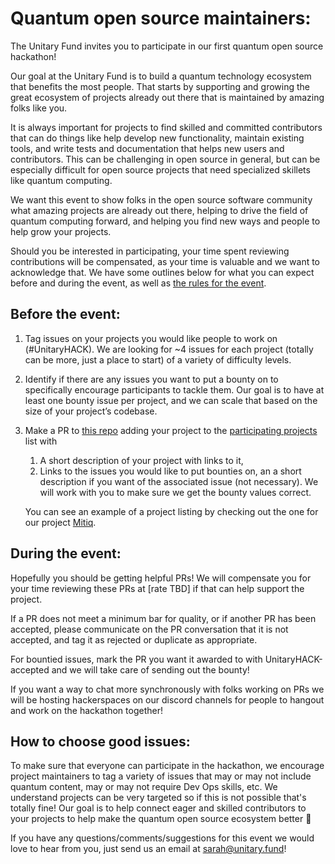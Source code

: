 # Quantum open source maintainers:

The Unitary Fund invites you to participate in our first quantum open source hackathon!

Our goal at the Unitary Fund is to build a quantum technology ecosystem that benefits the most people.
That starts by supporting and growing the great ecosystem of projects already out there that is maintained by amazing folks like you.

It is always important for projects to find skilled and committed contributors that can do things like help develop new functionality, maintain existing tools, and write tests and documentation that helps new users and contributors.
This can be challenging in open source in general, but can be especially difficult for open source projects that need specialized skillets like quantum computing.

We want this event to show folks in the open source software community what amazing projects are already out there, helping to drive the field of quantum computing forward, and helping you find new ways and people to help grow your projects.

Should you be interested in participating, your time spent reviewing contributions will be compensated, as your time is valuable and we want to acknowledge that.
We have some outlines below for what you can expect before and during the event, as well as [the rules for the event](./rules.md).

## Before the event:
1. Tag issues on your projects you would like people to work on (#UnitaryHACK). We are looking for ~4 issues for each project (totally can be more, just a place to start) of a variety of difficulty levels.
2. Identify if there are any issues you want to put a bounty on to specifically encourage participants to tackle them. Our goal is to have at least one bounty issue per project, and we can scale that based on the size of your project’s codebase.
3. Make a PR to [this repo](https://github.com/unitaryfund/unitaryhack) adding your project to the [participating projects](./participating-projects.md) list with 
   1. A short description of your project with links to it,
   2. Links to the issues you would like to put bounties on, an a short description if you want of the associated issue (not necessary). We will work with you to make sure we get the bounty values correct.

    You can see an example of a project listing by checking out the one for our project [Mitiq](./participating-projects#Mitiq). 

## During the event:
Hopefully you should be getting helpful PRs! We will compensate you for your time reviewing these PRs at [rate TBD] if that can help support the project.

If a PR does not meet a minimum bar for quality, or if another PR has been accepted, please communicate on the PR conversation that it is not accepted, and tag it as rejected or duplicate as appropriate.

For bountied issues, mark the PR you want it awarded to with UnitaryHACK-accepted and we will take care of sending out the bounty!

If you want a way to chat more synchronously with folks working on PRs we will be hosting hackerspaces on our discord channels for people to hangout and work on the hackathon together!

## How to choose good issues:

To make sure that everyone can participate in the hackathon, we encourage project maintainers to tag a variety of issues that may or may not include quantum content, may or may not require Dev Ops skills, etc. We understand projects can be very targeted so if this is not possible that's totally fine! Our goal is to help connect eager and skilled contributors to your projects to help make the quantum open source ecosystem better 💖

If you have any questions/comments/suggestions for this event we would love to hear from you, just send us an email at sarah@unitary.fund!
